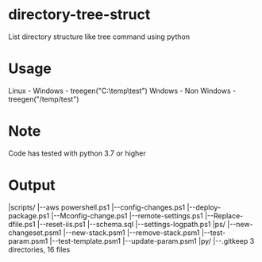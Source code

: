 # directory-tree-struct
List directory structure like tree command using python

# Usage
Linux - Windows - treegen("C:\\temp\\test")
Wndows - Non Windows - treegen("/temp/test")

# Note 
Code has tested with python 3.7 or higher

# Output
|scripts/
    |--aws powershell.ps1
    |--config-changes.ps1
    |--deploy-package.ps1
    |--Mconfig-change.ps1
    |--remote-settings.ps1
    |--Replace-dfile.ps1
    |--reset-iis.ps1
    |--schema.sql
    |--settings-logpath.ps1
    |ps/
        |--new-changeset.psm1
        |--new-stack.psm1
        |--remove-stack.psm1
        |--test-param.psm1
        |--test-template.psm1
        |--update-param.psm1
    |py/
        |--.gitkeep
3 directories, 16 files

